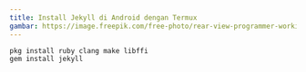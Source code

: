 ```yaml
--- 
title: Install Jekyll di Android dengan Termux
gambar: https://image.freepik.com/free-photo/rear-view-programmer-working-all-night-long_1098-18697.jpg
--- 
```

```bash
pkg install ruby clang make libffi 
gem install jekyll
```
